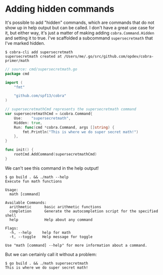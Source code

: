 # Adding hidden commands

It's possible to add "hidden" commands, which are commands that do not show up
in help output but can be called. I don't have a great use case for it, but
either way, it's just a matter of making adding `cobra.Command.Hidden` and
setting it to true. I've scaffolded a subcommand `supersecretmath` that I've
marked hidden.

```
$ cobra-cli add supersecretmath
supersecretmath created at /Users/me/.go/src/github.com/opdev/cobra-primer/math
```

```go
// source: cmd/supersecretmath.go
package cmd

import (
	"fmt"

	"github.com/spf13/cobra"
)

// supersecretmathCmd represents the supersecretmath command
var supersecretmathCmd = &cobra.Command{
	Use:    "supersecretmath",
	Hidden: true,
	Run: func(cmd *cobra.Command, args []string) {
		fmt.Println("This is where we do super secret math!")
	},
}

func init() {
	rootCmd.AddCommand(supersecretmathCmd)
}
```

We can't see this command in the help output!

```
$ go build . && ./math --help
Execute fun math functions

Usage:
  math [command]

Available Commands:
  arithmetic      basic arithmetic functions
  completion      Generate the autocompletion script for the specified shell
  help            Help about any command

Flags:
  -h, --help     help for math
  -t, --toggle   Help message for toggle

Use "math [command] --help" for more information about a command.
```

But we can certainly call it without a problem:

```
$ go build . && ./math supersecretmath
This is where we do super secret math!
```